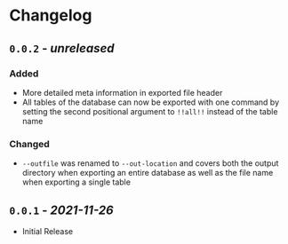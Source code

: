 Changelog
======================================================================

`0.0.2` - _unreleased_
----------------------------------------------------------------------

### Added

- More detailed meta information in exported file header
- All tables of the database can now be exported with one command by setting the
  second positional argument to `!!all!!` instead of the table name

### Changed

- `--outfile` was renamed to `--out-location` and covers both the output
  directory when exporting an entire database as well as the file name when
  exporting a single table

`0.0.1` - _2021-11-26_
----------------------------------------------------------------------

- Initial Release